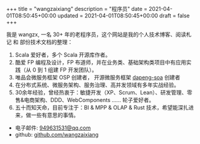 +++
title = "wangzaixiang"
description = "程序员"
date = 2021-04-01T08:50:45+00:00
updated = 2021-04-01T08:50:45+00:00
draft = false
+++

我是 wangzx, 一名 30+ 年的老程序员，这个网站是我的个人技术博客、阅读札记 和 部份技术文档的整理：

1. Scala 爱好者，多个 Scala 开源库作者。
2. 酷爱 FP 编程及设计，FP 布道师，并在业务类、基础架构类项目中有应用实践（从 0 到 1 组建 FP 开发团队）。
3. 唯品会微服务框架 OSP 创建者， 开源微服务框架 [dapeng-soa](github.com/dapeng-soa) 创建者
4. 在分布式系统、微服务架构、服务治理、高并发领域有多年实战经验。
5. 30余年经验，曾经热衷于：敏捷开发（XP、Scrum、Lean）、研发管理、零售&电商架构、DDD、WebComponents ...... 轮子爱好者。
6. 五十而知天命，目前专注于：BI & MPP & OLAP & Rust 技术，希望能深扎进来，做一些有意思的事情。

- 电子邮件: [949631531@qq.com](mailto:949631531@qq.com) 
- github: [github.com/wangzaixiang](github.com/wangzaixiang)